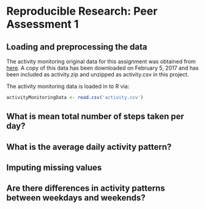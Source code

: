 # Reproducible Research: Peer Assessment 1


## Loading and preprocessing the data

The activity monitoring original data for this assignment was obtained from [here](https://d396qusza40orc.cloudfront.net/repdata%2Fdata%2Factivity.zip). A copy of this data has been downloaded on February 5, 2017 and has been included as activity.zip and unzipped as activity.csv in this project.

The activity monitoring data is loaded in to R via:


```r
activityMonitoringData <- read.csv('activity.csv')
```

## What is mean total number of steps taken per day?



## What is the average daily activity pattern?



## Imputing missing values



## Are there differences in activity patterns between weekdays and weekends?

